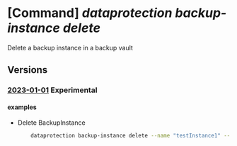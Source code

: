 # [Command] _dataprotection backup-instance delete_

Delete a backup instance in a backup vault

## Versions

### [2023-01-01](/Resources/mgmt-plane/L3N1YnNjcmlwdGlvbnMve30vcmVzb3VyY2Vncm91cHMve30vcHJvdmlkZXJzL21pY3Jvc29mdC5kYXRhcHJvdGVjdGlvbi9iYWNrdXB2YXVsdHMve30vYmFja3VwaW5zdGFuY2VzL3t9/2023-01-01.xml) **Experimental**

<!-- mgmt-plane /subscriptions/{}/resourcegroups/{}/providers/microsoft.dataprotection/backupvaults/{}/backupinstances/{} 2023-01-01 -->

#### examples

- Delete BackupInstance
    ```bash
        dataprotection backup-instance delete --name "testInstance1" --resource-group "000pikumar" --vault-name "PratikPrivatePreviewVault1"
    ```
